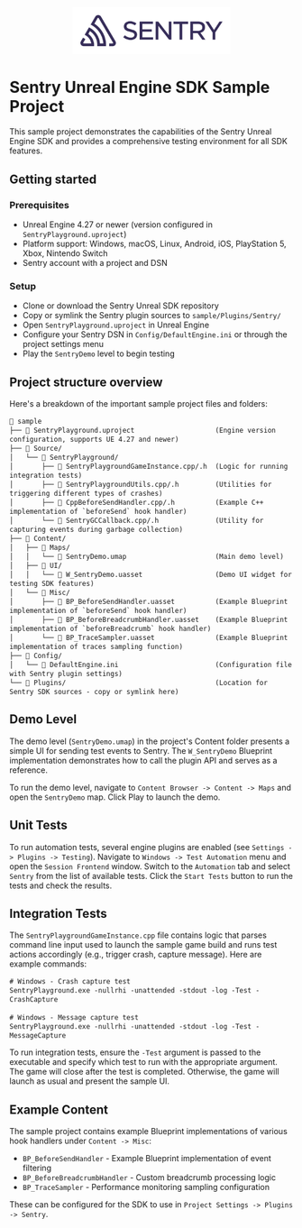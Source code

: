 <p align="center">
  <a href="https://sentry.io" target="_blank" align="left">
    <img src="https://raw.githubusercontent.com/getsentry/sentry-unity/main/.github/sentry-wordmark-dark-400x119.svg" width="280">
  </a>
  <br />
</p>
<p align="center">

Sentry Unreal Engine SDK Sample Project
===========

This sample project demonstrates the capabilities of the Sentry Unreal Engine SDK and provides a comprehensive testing environment for all SDK features.

## Getting started

### Prerequisites

- Unreal Engine 4.27 or newer (version configured in `SentryPlayground.uproject`)
- Platform support: Windows, macOS, Linux, Android, iOS, PlayStation 5, Xbox, Nintendo Switch
- Sentry account with a project and DSN

### Setup

- Clone or download the Sentry Unreal SDK repository
- Copy or symlink the Sentry plugin sources to `sample/Plugins/Sentry/`
- Open `SentryPlayground.uproject` in Unreal Engine
- Configure your Sentry DSN in `Config/DefaultEngine.ini` or through the project settings menu
- Play the `SentryDemo` level to begin testing

## Project structure overview

Here's a breakdown of the important sample project files and folders:

```
📁 sample
├── 📄 SentryPlayground.uproject                    (Engine version configuration, supports UE 4.27 and newer)
├── 📁 Source/
│   └── 📁 SentryPlayground/
│       ├── 📄 SentryPlaygroundGameInstance.cpp/.h  (Logic for running integration tests)
│       ├── 📄 SentryPlaygroundUtils.cpp/.h         (Utilities for triggering different types of crashes)
│       ├── 📄 CppBeforeSendHandler.cpp/.h          (Example C++ implementation of `beforeSend` hook handler)
│       └── 📄 SentryGCCallback.cpp/.h              (Utility for capturing events during garbage collection)
├── 📁 Content/
│   ├── 📁 Maps/
│   │   └── 📄 SentryDemo.umap                      (Main demo level)
│   ├── 📁 UI/
│   │   └── 📄 W_SentryDemo.uasset                  (Demo UI widget for testing SDK features)
│   └── 📁 Misc/
│       ├── 📄 BP_BeforeSendHandler.uasset          (Example Blueprint implementation of `beforeSend` hook handler)
│       ├── 📄 BP_BeforeBreadcrumbHandler.uasset    (Example Blueprint implementation of `beforeBreadcrumb` hook handler)
│       └── 📄 BP_TraceSampler.uasset               (Example Blueprint implementation of traces sampling function)
├── 📁 Config/
│   └── 📄 DefaultEngine.ini                        (Configuration file with Sentry plugin settings)
└── 📁 Plugins/                                     (Location for Sentry SDK sources - copy or symlink here)
```

## Demo Level

The demo level (`SentryDemo.umap`) in the project's Content folder presents a simple UI for sending test events to Sentry. The `W_SentryDemo` Blueprint implementation demonstrates how to call the plugin API and serves as a reference.

To run the demo level, navigate to `Content Browser -> Content -> Maps` and open the `SentryDemo` map. Click Play to launch the demo.

## Unit Tests

To run automation tests, several engine plugins are enabled (see `Settings -> Plugins -> Testing`). Navigate to `Windows -> Test Automation` menu and open the `Session Frontend` window. Switch to the `Automation` tab and select `Sentry` from the list of available tests. Click the `Start Tests` button to run the tests and check the results.

## Integration Tests

The `SentryPlaygroundGameInstance.cpp` file contains logic that parses command line input used to launch the sample game build and runs test actions accordingly (e.g., trigger crash, capture message). Here are example commands:

```pwsh
# Windows - Crash capture test
SentryPlayground.exe -nullrhi -unattended -stdout -log -Test -CrashCapture

# Windows - Message capture test  
SentryPlayground.exe -nullrhi -unattended -stdout -log -Test -MessageCapture
```

To run integration tests, ensure the `-Test` argument is passed to the executable and specify which test to run with the appropriate argument. The game will close after the test is completed. Otherwise, the game will launch as usual and present the sample UI.

## Example Content

The sample project contains example Blueprint implementations of various hook handlers under `Content -> Misc`:

- `BP_BeforeSendHandler` - Example Blueprint implementation of event filtering
- `BP_BeforeBreadcrumbHandler` - Custom breadcrumb processing logic
- `BP_TraceSampler` - Performance monitoring sampling configuration

These can be configured for the SDK to use in `Project Settings -> Plugins -> Sentry`.
